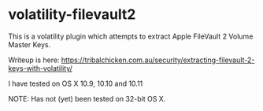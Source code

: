 # volatility-filevault2
This is a volatility plugin which attempts to extract Apple FileVault 2 Volume Master Keys.

Writeup is here: https://tribalchicken.com.au/security/extracting-filevault-2-keys-with-volatility/

I have tested on OS X 10.9, 10.10 and 10.11

NOTE: Has not (yet) been tested on 32-bit OS X.
